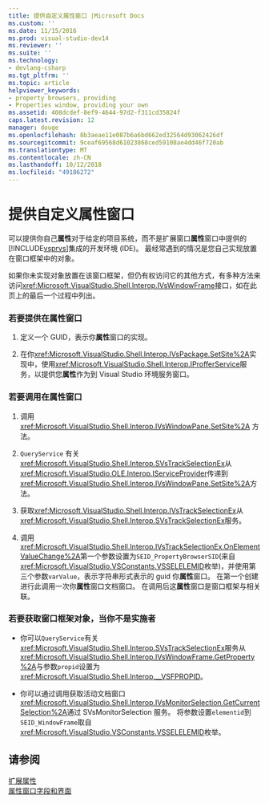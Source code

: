```yaml
---
title: 提供自定义属性窗口 |Microsoft Docs
ms.custom: ''
ms.date: 11/15/2016
ms.prod: visual-studio-dev14
ms.reviewer: ''
ms.suite: ''
ms.technology:
- devlang-csharp
ms.tgt_pltfrm: ''
ms.topic: article
helpviewer_keywords:
- property browsers, providing
- Properties window, providing your own
ms.assetid: 408dcdef-8ef9-4644-97d2-f311cd35824f
caps.latest.revision: 12
manager: douge
ms.openlocfilehash: 8b3aeae11e087b6a6bd662ed32564d93062426df
ms.sourcegitcommit: 9ceaf69568d61023868ced59108ae4dd46f720ab
ms.translationtype: MT
ms.contentlocale: zh-CN
ms.lasthandoff: 10/12/2018
ms.locfileid: "49186272"
---
```

# <a name="providing-a-custom-properties-window"></a>提供自定义属性窗口
可以提供你自己**属性**对于给定的项目系统，而不是扩展窗口**属性**窗口中提供的[!INCLUDE[vsprvs](../includes/vsprvs-md.md)]集成的开发环境 (IDE)。 最经常遇到的情况是您自己实现放置在窗口框架中的对象。  
  
 如果你未实现对象放置在该窗口框架，但仍有权访问它的其他方式，有多种方法来访问<xref:Microsoft.VisualStudio.Shell.Interop.IVsWindowFrame>接口，如在此页上的最后一个过程中列出。  
  
### <a name="to-provide-your-properties-window"></a>若要提供在属性窗口  
  
1.  定义一个 GUID，表示你**属性**窗口的实现。  
  
2.  在你<xref:Microsoft.VisualStudio.Shell.Interop.IVsPackage.SetSite%2A>实现中，使用<xref:Microsoft.VisualStudio.Shell.Interop.IProfferService>服务，以提供您**属性**作为到 Visual Studio 环境服务窗口。  
  
### <a name="to-call-your-properties-window"></a>若要调用在属性窗口  
  
1.  调用 <xref:Microsoft.VisualStudio.Shell.Interop.IVsWindowPane.SetSite%2A> 方法。  
  
2.  `QueryService` 有关<xref:Microsoft.VisualStudio.Shell.Interop.SVsTrackSelectionEx>从<xref:Microsoft.VisualStudio.OLE.Interop.IServiceProvider>传递到<xref:Microsoft.VisualStudio.Shell.Interop.IVsWindowPane.SetSite%2A>方法。  
  
3.  获取<xref:Microsoft.VisualStudio.Shell.Interop.IVsTrackSelectionEx>从<xref:Microsoft.VisualStudio.Shell.Interop.SVsTrackSelectionEx>服务。  
  
4.  调用<xref:Microsoft.VisualStudio.Shell.Interop.IVsTrackSelectionEx.OnElementValueChange%2A>第一个参数设置为`SEID_PropertyBrowserSID`(来自<xref:Microsoft.VisualStudio.VSConstants.VSSELELEMID>枚举)，并使用第三个参数`varValue`，表示字符串形式表示的 guid 你**属性**窗口。 在第一个创建进行此调用一次你**属性**窗口文档窗口。 在调用后这**属性**窗口是窗口框架与相关联。  
  
### <a name="to-obtain-the-window-frame-object-when-you-are-not-the-implementer"></a>若要获取窗口框架对象，当你不是实施者  
  
-   你可以`QueryService`有关<xref:Microsoft.VisualStudio.Shell.Interop.SVsTrackSelectionEx>服务从<xref:Microsoft.VisualStudio.Shell.Interop.IVsWindowFrame.GetProperty%2A>与参数`propid`设置为<xref:Microsoft.VisualStudio.Shell.Interop.__VSFPROPID>。  
  
-   你可以通过调用获取活动文档窗口<xref:Microsoft.VisualStudio.Shell.Interop.IVsMonitorSelection.GetCurrentSelection%2A>通过 SVsMonitorSelection 服务。 将参数设置`elementid`到`SEID_WindowFrame`取自<xref:Microsoft.VisualStudio.VSConstants.VSSELELEMID>枚举。  
  
## <a name="see-also"></a>请参阅  
 [扩展属性](../extensibility/internals/extending-properties.md)   
 [属性窗口字段和界面](../extensibility/internals/properties-window-fields-and-interfaces.md)